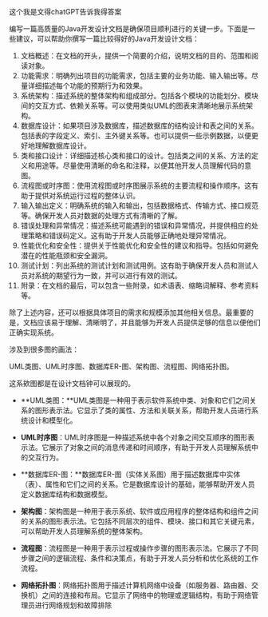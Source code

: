 这个我是文得chatGPT告诉我得答案

编写一篇高质量的Java开发设计文档是确保项目顺利进行的关键一步。下面是一些建议，可以帮助你撰写一篇比较得好的Java开发设计文档：

1. 文档概述：在文档的开头，提供一个简要的介绍，说明文档的目的、范围和阅读对象。
2. 功能需求：明确列出项目的功能需求，包括主要的业务功能、输入输出等。尽量详细描述每个功能的预期行为和效果。
3. 系统架构：描述系统的整体架构和组成部分。包括各个模块的功能划分、模块间的交互方式、依赖关系等。可以使用类似UML的图表来清晰地展示系统架构。
4. 数据库设计：如果项目涉及数据库，描述数据库的结构设计和表之间的关系。包括表的字段定义、索引、主外键关系等。也可以提供一些示例数据，以便更好地理解数据库设计。
5. 类和接口设计：详细描述核心类和接口的设计。包括类之间的关系、方法的定义和用途等。尽量使用清晰的命名和注释，以便其他开发人员理解代码的意图。
6. 流程图或时序图：使用流程图或时序图展示系统的主要流程和操作顺序。这有助于提供对系统运行过程的整体认识。
7. 输入输出定义：明确系统的输入和输出，包括数据格式、传输方式、接口规范等。确保开发人员对数据的处理方式有清晰的了解。
8. 错误处理和异常情况：描述系统可能遇到的错误和异常情况，并提供相应的处理策略和错误码定义。这有助于开发人员能够正确地处理异常情况。
9. 性能优化和安全性：提供关于性能优化和安全性的建议和指导。包括如何避免潜在的性能瓶颈和安全漏洞。
10. 测试计划：列出系统的测试计划和测试用例。这有助于确保开发人员和测试人员对系统的期望行为一致，并可以进行有效的测试。
11. 附录：在文档的最后，可以包含一些附录，如术语表、缩略词解释、参考资料等。

除了上述内容，还可以根据具体项目的需求和规模添加其他相关信息。最重要的是，文档应该易于理解、清晰明了，并且能够为开发人员提供足够的信息以便他们正确实现系统。

涉及到很多图的画法：

UML类图、UML时序图、数据库ER-图、架构图、流程图、网络拓扑图。

这系欸图都是在设计文档钟可以展现的。



- **UML类图：**UML类图是一种用于表示软件系统中类、对象和它们之间关系的图形表示法。它显示了类的属性、方法和关联关系，帮助开发人员进行系统设计和模型化。

- **UML时序图**：UML时序图是一种描述系统中各个对象之间交互顺序的图形表示法。它展示了对象之间的消息传递和时间顺序，有助于开发人员理解系统中的交互行为。

- **数据库ER-图：**数据库ER-图（实体关系图）用于描述数据库中实体（表）、属性和它们之间的关系。它是数据库设计的基础，能够帮助开发人员定义数据库结构和数据模型。

- **架构图**：架构图是一种用于表示系统、软件或应用程序的整体结构和组件之间的关系的图形表示法。它包括不同层次的组件、模块、接口和其它关键元素，可以帮助开发人员理解系统的整体架构。

- **流程图**：流程图是一种用于表示过程或操作步骤的图形表示法。它展示了不同步骤之间的逻辑流程、条件和决策点，有助于开发人员分析和优化系统的工作流程。

- **网络拓扑图**：网络拓扑图用于描述计算机网络中设备（如服务器、路由器、交换机）之间的连接和布局。它显示了网络中的物理或逻辑结构，有助于网络管理员进行网络规划和故障排除





